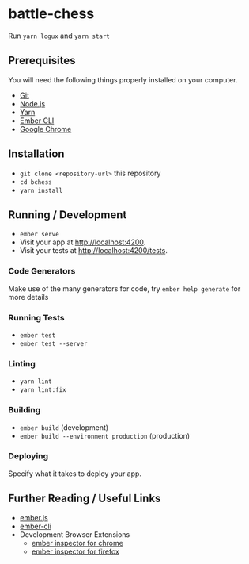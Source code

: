 # battle-chess

Run `yarn logux` and `yarn start`

## Prerequisites

You will need the following things properly installed on your computer.

- [Git](https://git-scm.com/)
- [Node.js](https://nodejs.org/)
- [Yarn](https://yarnpkg.com/)
- [Ember CLI](https://ember-cli.com/)
- [Google Chrome](https://google.com/chrome/)

## Installation

- `git clone <repository-url>` this repository
- `cd bchess`
- `yarn install`

## Running / Development

- `ember serve`
- Visit your app at [http://localhost:4200](http://localhost:4200).
- Visit your tests at [http://localhost:4200/tests](http://localhost:4200/tests).

### Code Generators

Make use of the many generators for code, try `ember help generate` for more details

### Running Tests

- `ember test`
- `ember test --server`

### Linting

- `yarn lint`
- `yarn lint:fix`

### Building

- `ember build` (development)
- `ember build --environment production` (production)

### Deploying

Specify what it takes to deploy your app.

## Further Reading / Useful Links

- [ember.js](https://emberjs.com/)
- [ember-cli](https://ember-cli.com/)
- Development Browser Extensions
  - [ember inspector for chrome](https://chrome.google.com/webstore/detail/ember-inspector/bmdblncegkenkacieihfhpjfppoconhi)
  - [ember inspector for firefox](https://addons.mozilla.org/en-US/firefox/addon/ember-inspector/)
